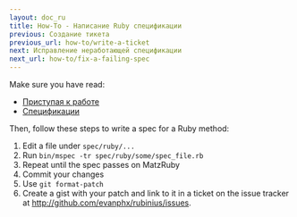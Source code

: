 ```yaml
---
layout: doc_ru
title: How-To - Написание Ruby спецификации
previous: Создание тикета
previous_url: how-to/write-a-ticket
next: Исправление неработающей спецификации
next_url: how-to/fix-a-failing-spec
---
```


Make sure you have read:

  *  [Приступая к работе](/doc/ru/getting-started/)
  *  [Спецификации](/doc/ru/specs/)

Then, follow these steps to write a spec for a Ruby method:

  1. Edit a file under `spec/ruby/...`
  2. Run `bin/mspec -tr spec/ruby/some/spec_file.rb`
  3. Repeat until the spec passes on MatzRuby
  4. Commit your changes
  7. Use `git format-patch`
  8. Create a gist with your patch and link to it in a ticket on the issue
     tracker at http://github.com/evanphx/rubinius/issues.
